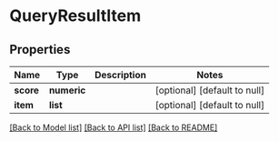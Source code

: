 # QueryResultItem

## Properties
Name | Type | Description | Notes
------------ | ------------- | ------------- | -------------
**score** | **numeric** |  | [optional] [default to null]
**item** | **list** |  | [optional] [default to null]

[[Back to Model list]](../README.md#documentation-for-models) [[Back to API list]](../README.md#documentation-for-api-endpoints) [[Back to README]](../README.md)


